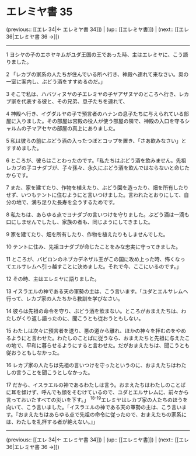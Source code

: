# エレミヤ書 35

(previous:: [[エレ 34|← エレミヤ書 34]]) | (up:: [[エレミヤ書]]) | (next:: [[エレ 36|エレミヤ書 36 →]])

***


1 ヨシヤの子のエホヤキムがユダ王国の王であった時、主はエレミヤに、こう語りました。 

2 「レカブの家系の人たちが住んでいる所へ行き、神殿へ連れて来なさい。奥の一室に案内し、ぶどう酒をすすめるのだ。」 

3 そこで私は、ハバツィヌヤの子エレミヤの子ヤアザヌヤのところへ行き、レカブ家を代表する彼と、その兄弟、息子たちを連れて、 

4 神殿へ行き、イグダルヤの子で預言者のハナンの息子たちに与えられている部屋に入りました。その部屋は宮殿の役人が使う部屋の隣で、神殿の入口を守るシャルムの子マアセヤの部屋の真上にありました。 

5 私は彼らの前にぶどう酒の入ったつぼとコップを置き、「さあ飲みなさい」とすすめました。 

6 ところが、彼らはことわったのです。「私たちはぶどう酒を飲みません。先祖レカブの子ヨナダブが、子々孫々、永久にぶどう酒を飲んではならないと命じたからです。 

7 また、家を建てたり、作物を植えたり、ぶどう園を造ったり、畑を所有したりせず、いつもテントに住むようにと言いつけました。言われたとおりにして、自分の地で、満ち足りた長寿を全うするためです。 

8 私たちは、あらゆる点でヨナダブの言いつけを守りました。ぶどう酒は一滴も口にしませんでしたし、家族の者も、同じようにしてきました。 

9 家を建てたり、畑を所有したり、作物を植えたりもしませんでした。 

10 テントに住み、先祖ヨナダブが命じたことをみな忠実に守ってきました。 

11 ところが、バビロンのネブカデネザル王がこの国に攻め上った時、怖くなってエルサレムへ引っ越すことに決めました。それで今、ここにいるのです。」 

12 その時、主はエレミヤに語りました。 

13 イスラエルの神である天の軍勢の主は、こう言います。「ユダとエルサレムへ行って、レカブ家の人たちから教訓を学びなさい。 

14 彼らは先祖の命令を守り、ぶどう酒を飲まない。ところがおまえたちは、わたしがくり返し語ったのに、聞こうとも従おうともしない。 

15 わたしは次々に預言者を送り、悪の道から離れ、ほかの神々を拝むのをやめるようにと言わせた。わたしのことばに従うなら、おまえたちと先祖に与えたこの地で、平和に暮らせるようにすると言わせた。だがおまえたちは、聞こうとも従おうともしなかった。 

16 レカブ家の人たちは先祖の言いつけを守ったというのに、おまえたちはわたしの言うことを聞こうとしなかった。 

17 だから、イスラエルの神であるわたしは言う。おまえたちはわたしのことばに耳を傾けず、呼んでも顔をそむけているので、ユダとエルサレムに、前々から言っておいたすべての災いを下す。」 <sup class="versenum">18-19</sup>エレミヤはレカブ家の人たちのほうを向いて、こう言いました。「イスラエルの神である天の軍勢の主は、こう言います。『おまえたちはあらゆる点で先祖の命令に従ったので、おまえたちの家系には、わたしを礼拝する者が絶えない。』」

***

(previous:: [[エレ 34|← エレミヤ書 34]]) | (up:: [[エレミヤ書]]) | (next:: [[エレ 36|エレミヤ書 36 →]])
